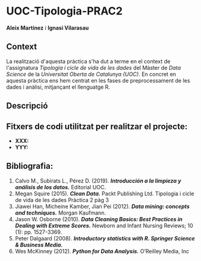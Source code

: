# UOC-Tipologia-PRAC2

**Aleix Martínez** i **Ignasi Vilarasau**

## Context

La realització d'aquesta pràctica s'ha dut a terme en el context de l'assignatura _Tipologia i cicle de vida de les dades_ del Màster de _Data Science_ de la _Universitat Oberta de Catalunya (UOC)_.
En concret en aquesta pràctica ens hem centrat en les fases de preprocessament de les dades i anàlisi, mitjançant el llenguatge R. 

## Descripció


## Fitxers de codi utilitzat per realitzar el projecte:

* **XXX:** 
* **YYY:** 

## Bibliografia:

1. Calvo M., Subirats L., Pérez D. (2019). **_Introducción a la limpieza y análisis de los datos._**
Editorial UOC.
2. Megan Squire (2015). **_Clean Data._** Packt Publishing Ltd.
Tipologia i cicle de vida de les dades Pràctica 2 pàg 3
3. Jiawei Han, Micheine Kamber, Jian Pei (2012). **_Data mining: concepts and techniques._**
Morgan Kaufmann.
4. Jason W. Osborne (2010). **_Data Cleaning Basics: Best Practices in Dealing with Extreme Scores._** Newborn and Infant Nursing Reviews; 10 (1): pp. 1527-3369.
5. Peter Dalgaard (2008). **_Introductory statistics with R. Springer Science & Business Media._**
6. Wes McKinney (2012). **_Python for Data Analysis._** O’Reilley Media, Inc
